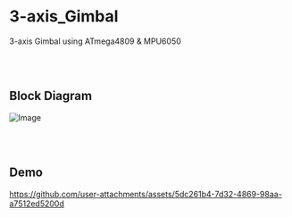 # 3-axis_Gimbal
3-axis Gimbal using ATmega4809 &amp; MPU6050


<br/><br/>

## Block Diagram

![Image](https://github.com/user-attachments/assets/e93b685f-9f1d-4041-94fe-b9ae50016de8)

<br/><br/>

## Demo


https://github.com/user-attachments/assets/5dc261b4-7d32-4869-98aa-a7512ed5200d

